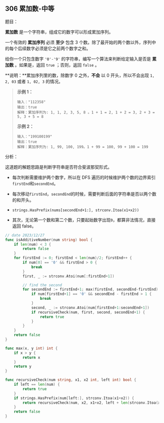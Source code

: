 ## 306 累加数-中等

题目：

**累加数** 是一个字符串，组成它的数字可以形成累加序列。

一个有效的 **累加序列** 必须 **至少** 包含 3 个数。除了最开始的两个数以外，序列中的每个后续数字必须是它之前两个数字之和。

给你一个只包含数字 `'0'-'9'` 的字符串，编写一个算法来判断给定输入是否是 **累加数** 。如果是，返回 `true` ；否则，返回 `false` 。

**说明：**累加序列里的数，除数字 0 之外，**不会** 以 0 开头，所以不会出现 `1, 2, 03` 或者 `1, 02, 3` 的情况。



> **示例 1：**
>
> ```
> 输入："112358"
> 输出：true 
> 解释：累加序列为: 1, 1, 2, 3, 5, 8 。1 + 1 = 2, 1 + 2 = 3, 2 + 3 = 5, 3 + 5 = 8
> ```
>
> **示例 2：**
>
> ```
> 输入："199100199"
> 输出：true 
> 解释：累加序列为: 1, 99, 100, 199。1 + 99 = 100, 99 + 100 = 199
> ```



分析：

这道题的解题思路是判断字符串是否符合斐波那契形式。

- 每次判断需要维护两个数字，所以在 DFS 遍历的时候维护两个数的边界索引`firstEnd`和`secondEnd`。

- 每次移动`firstEnd`，`secondEnd`的时候，需要判断后面的字符串是否以两个数的和开头。

- ```
  strings.HasPrefix(nums[secondEnd+1:], strconv.Itoa(x1+x2))
  ```

- 其次，无论第一个数和第二个数，只要起始数字出现`0`，都算非法情况，直接返回 false。



```go
// date 2023/12/27
func isAdditiveNumber(num string) bool {
    if len(num) < 3 {
        return false
    }
    for firstEnd := 0; firstEnd < len(num)/2; firstEnd++ {
        if num[0] == '0' && firstEnd > 0 {
            break
        }
        first, _ := strconv.Atoi(num[:firstEnd+1])

        // find the second
        for secondEnd := firstEnd+1; max(firstEnd, secondEnd-firstEnd) <= len(num)-secondEnd; secondEnd++ {
            if num[firstEnd+1] == '0' && secondEnd - firstEnd > 1 {
                break
            }
            second, _ := strconv.Atoi(num[firstEnd+1:secondEnd+1])
            if recursiveCheck(num, first, second, secondEnd+1) {
                return true
            }
        }
    }
    return false
}

func max(x, y int) int {
    if x > y {
        return x
    }
    return y
}

func recursiveCheck(num string, x1, x2 int, left int) bool {
    if left == len(num) {
        return true
    }
    if strings.HasPrefix(num[left:], strconv.Itoa(x1+x2)) {
        return recursiveCheck(num, x2, x1+x2, left + len(strconv.Itoa(x1+x2)))
    }
    return false
}
```

